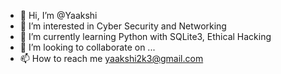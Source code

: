 - 👋 Hi, I’m @Yaakshi
- 👀 I’m interested in Cyber Security and Networking
- 🌱 I’m currently learning Python with SQLite3, Ethical Hacking
- 💞️ I’m looking to collaborate on ...
- 📫 How to reach me yaakshi2k3@gmail.com

<!---
Yaakshi/Yaakshi is a ✨ special ✨ repository because its `README.md` (this file) appears on your GitHub profile.
You can click the Preview link to take a look at your changes.
--->
